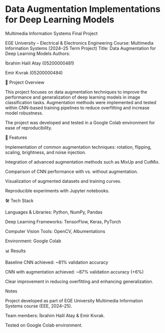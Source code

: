 # Data Augmentation Implementations for Deep Learning Models
Multimedia Information Systems Final Project

EGE University – Electrical & Electronics Engineering
Course: Multimedia Information Systems (2024–25 Term Project)
Title: Data Augmentation for Deep Learning Models
Authors:

İbrahim Halil Atay (05200000481)

Emir Kıvrak (05200000484)

📌 Project Overview

This project focuses on data augmentation techniques to improve the performance and generalization of deep learning models in image classification tasks. Augmentation methods were implemented and tested within CNN-based training pipelines to reduce overfitting and increase model robustness.

The project was developed and tested in a Google Colab environment for ease of reproducibility.

🚀 Features

Implementation of common augmentation techniques: rotation, flipping, scaling, brightness, and noise injection.

Integration of advanced augmentation methods such as MixUp and CutMix.

Comparison of CNN performance with vs. without augmentation.

Visualization of augmented datasets and training curves.

Reproducible experiments with Jupyter notebooks.

🛠️ Tech Stack

Languages & Libraries: Python, NumPy, Pandas

Deep Learning Frameworks: TensorFlow, Keras, PyTorch

Computer Vision Tools: OpenCV, Albumentations

Environment: Google Colab

📊 Results

Baseline CNN achieved: ~81% validation accuracy

CNN with augmentation achieved: ~87% validation accuracy (+6%)

Clear improvement in reducing overfitting and enhancing generalization.

Notes

Project developed as part of EGE University Multimedia Information Systems course (EEE, 2024–25).

Team members: İbrahim Halil Atay & Emir Kıvrak.

Tested on Google Colab environment.
